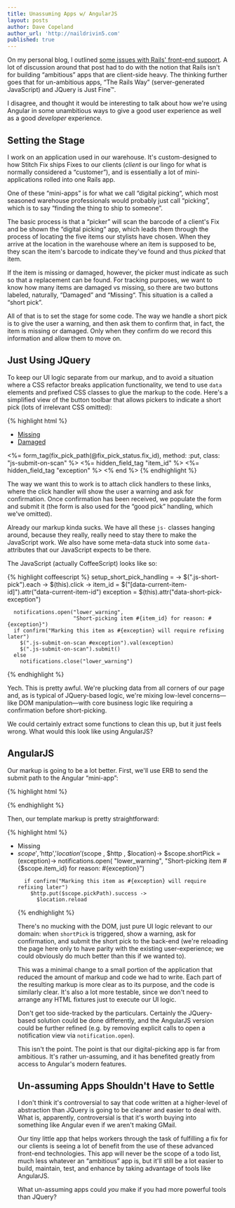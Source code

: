 ```yaml
---
title: Unassuming Apps w/ AngularJS
layout: posts
author: Dave Copeland
author_url: 'http://naildrivin5.com'
published: true
---
```


On my personal blog, I outlined [some issues with Rails' front-end support][davepost].
A lot of discussion around that post had to do with the notion that Rails isn't for building “ambitious” apps that are client-side heavy.
The thinking further goes that for un-ambitious apps, “The Rails Way” (server-generated JavaScript) and JQuery is Just Fine™.

I disagree, and thought it would be interesting to talk about how we're using Angular in some unambitious ways to give a good user experience as well as a good _developer_ experience.

<!-- more -->

## Setting the Stage

I work on an application used in our warehouse.
It's custom-designed to how Stitch Fix ships Fixes to our clients (_client_ is our lingo for what is normally considered a “customer”), and is essentially a lot of mini-applications rolled into one Rails app.

One of these “mini-apps” is for what we call “digital picking“, which most seasoned warehouse professionals would probably just call “picking”, which is to say “finding the thing to ship to someone”.

The basic process is that a “picker” will scan the barcode of a client's Fix and be shown the “digital picking“ app, which leads them through the process of locating the five items our stylists have chosen.
When they arrive at the location in the warehouse where an item is supposed to be, they scan the item's barcode to indicate they've found and thus _picked_ that item.

If the item is missing or damaged, however, the picker must indicate as such so that a replacement can be found.
For tracking purposes, we want to know how many items are damaged vs missing, so there are two buttons labeled, naturally, “Damaged” and “Missing“.
This situation is a called a “short pick”.

All of that is to set the stage for some code.
The way we handle a short pick is to give the user a warning, and then ask them to confirm that, in fact, the item is missing or damaged.
Only when they confirm do we record this information and allow them to move on.

## Just Using JQuery

To keep our UI logic separate from our markup, and to avoid a situation where a CSS refactor breaks application functionality, we tend to use `data` elements and prefixed CSS classes to glue the markup to the code.
Here's a simplified view of the button toolbar that allows pickers to indicate a short pick (lots of irrelevant CSS omitted):

{% highlight html %}
<ul class=“js-buttons-list”>
  <li>
    <a href="#" 
       class="btn js-short-pick" 
       id="shortpick-missing-link" 
       data-short-pick-exception="missing">
      Missing
    </a>
  </li>
  <li>
    <a href="#"
       class="btn js-short-pick"
       data-short-pick-exception="damaged">
      Damaged
    </a>
  </li>
</ul>

<!-- later in the page -->

<%= form_tag(fix_pick_path(@fix_pick_status.fix_id), 
             method: :put, 
             class: "js-submit-on-scan" %>
    <%= hidden_field_tag "item_id" %>
    <%= hidden_field_tag "exception" %>
<% end %>
{% endhighlight %}

The way we want this to work is to attach click handlers to these links, where the click handler will show the user a warning and ask for confirmation.
Once confirmation has been received, we populate the form and submit it (the form is also used for the “good pick” handling, which we've omitted).

Already our markup kinda sucks.
We have all these `js-` classes hanging around, because they really, really need to stay there to make the JavaScript work.
We also have some meta-data stuck into some `data-` attributes that our JavaScript expects to be there.

The JavaScript (actually CoffeeScript) looks like so:

{% highlight coffeescript %}
setup_short_pick_handling = ->
  $(".js-short-pick").each ->
    $(this).click ->
      item_id   = $("[data-current-item-id]").attr("data-current-item-id")
      exception = $(this).attr("data-short-pick-exception")

      notifications.open("lower_warning", 
                         "Short-picking item #{item_id} for reason: #{exception}")
      if confirm("Marking this item as #{exception} will require refixing later")
        $(".js-submit-on-scan #exception").val(exception)
        $(".js-submit-on-scan").submit()
      else
        notifications.close("lower_warning")
{% endhighlight %}

Yech.
This is pretty awful.
We're plucking data from all corners of our page and, as is typical of JQuery-based logic, we're mixing low-level concerns—like DOM manipulation—with core business logic like requiring a confirmation before short-picking.

We could certainly extract some functions to clean this up, but it just feels wrong.  What would this look like using AngularJS?

## AngularJS

Our markup is going to be a lot better.
First, we'll use ERB to send the submit path to the Angular “mini-app”:

{% highlight html %}
<div ng-app="rma" 
     ng-init="pickPath = '<%= fix_pick_path(@fix) %>'">
  <div class="view-container">
    <div ng-view class="view-frame"></div>
  </div>
</div>
{% endhighlight %}

Then, our template markup is pretty straightforward:

{% highlight html %}
<ul>
  <li>
    <a class="btn" ng-click="shortPick('missing')">Missing</a>
  </li>
  <li>
    <a class="btn" ng-click="shortPick('damaged')“>Damaged</a>
  </li>
</ul>
{% endhighlight %}

Even if you don't know Angular, you can look at this and have a lot better guess as to what's going on.
The two links trigger a method called `shortPick` that we can easily `grep` for.
Note that we also don't need to use a form as a means of storing data during the interaction, since we can do that using variables more directly.

The code is also much nicer:

{% highlight coffeescript %}
controllers = angular.module('controllers')
controllers.controller('PicksController', [
  '$scope','$http','$location'
  ($scope , $http , $location)->
    $scope.shortPick = (exception)->
      notifications.open(
        "lower_warning", 
        "Short-picking item #{$scope.item_id} for reason: #{exception}")

      if confirm("Marking this item as #{exception} will require refixing later")
        $http.put($scope.pickPath).success ->
          $location.reload
{% endhighlight %}

There's no mucking with the DOM, just pure UI logic relevant to our domain: when `shortPick` is triggered, show a warning, ask for confirmation, and submit the short pick to the back-end (we're reloading the page here only to have parity with the existing user-experience; we could obviously do much better than this if we wanted to).

This was a minimal change to a small portion of the application that reduced the amount of markup and code we had to write.
Each part of the resulting markup is more clear as to its purpose, and the code is similarly clear.
It's also a lot more testable, since we don't need to arrange any HTML fixtures just to execute our UI logic.

Don't get too side-tracked by the particulars.  Certainly the JQuery-based solution could be done differently, and the AngularJS
version could be further refined (e.g. by removing explicit calls to open a notification view via `notification.open`).

This isn't the point.
The point is that our digital-picking app is far from ambitious.
It's rather un-assuming, and it has benefited greatly from access to Angular's modern features.

## Un-assuming Apps Shouldn't Have to Settle

I don't think it's controversial to say that code written at a higher-level of abstraction than JQuery is going to be cleaner and easier to deal with.
What is, apparently, controversial is that it's worth buying into something like Angular even if we aren't making GMail.

Our tiny little app that helps workers through the task of fulfilling a fix for our clients is seeing a lot of benefit from the use of these advanced front-end technologies.
This app will never be the scope of a todo list, much less whatever an “ambitious” app is, but it'll still be a lot easier to build, maintain, test, and enhance by taking advantage of tools like AngularJS.

What un-assuming apps could _you_ make if you had more powerful tools than JQuery?

[davepost]: http://www.naildrivin5.com/blog/2014/08/07/rails-degenerate-front-end-support.html
